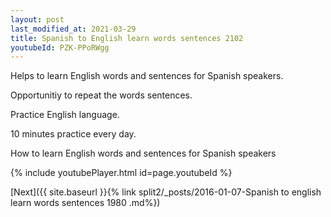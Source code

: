 ```yaml
---
layout: post
last_modified_at: 2021-03-29
title: Spanish to English learn words sentences 2102 
youtubeId: PZK-PPoRWgg
---
```

 
 
Helps to learn English words and sentences for Spanish speakers.

Opportunitiy to repeat the words sentences. 

Practice English language. 
 
10 minutes practice every day. 
 
How to learn English words and sentences for Spanish speakers 
 
{% include youtubePlayer.html id=page.youtubeId %}
 
 
[Next]({{ site.baseurl }}{% link  split2/_posts/2016-01-07-Spanish to english learn words sentences 1980 .md%})
 
